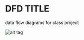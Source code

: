 # DFD TITLE

data flow diagrams for class project 


![alt tag](https://cloud.githubusercontent.com/assets/16803700/18334467/46e94702-753d-11e6-92b2-fff73f6a2190.png)
